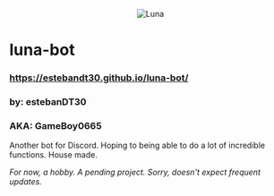 <p align="center">
	<img src="https://raw.githubusercontent.com/estebanDT30/luna-bot/master/docs/assets/media/img/luna_cover.png" alt="Luna" />
</p>

# luna-bot
### https://estebandt30.github.io/luna-bot/

### by: estebanDT30
### AKA: GameBoy0665

Another bot for Discord. Hoping to being able to do a lot of incredible functions. House made.

*For now, a hobby. A pending project. Sorry, doesn't expect frequent updates.*